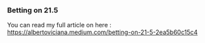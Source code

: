 ### Betting on 21.5
You can read my full article on here : https://albertoviciana.medium.com/betting-on-21-5-2ea5b60c15c4

